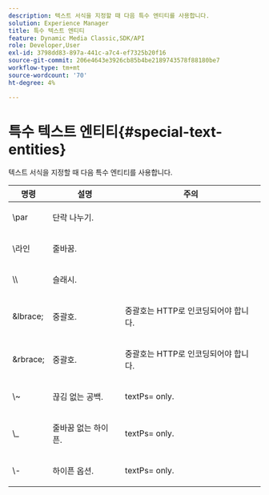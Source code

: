 ```yaml
---
description: 텍스트 서식을 지정할 때 다음 특수 엔티티를 사용합니다.
solution: Experience Manager
title: 특수 텍스트 엔티티
feature: Dynamic Media Classic,SDK/API
role: Developer,User
exl-id: 3798dd83-897a-441c-a7c4-ef7325b20f16
source-git-commit: 206e4643e3926cb85b4be2189743578f88180be7
workflow-type: tm+mt
source-wordcount: '70'
ht-degree: 4%

---
```


# 특수 텍스트 엔티티{#special-text-entities}

텍스트 서식을 지정할 때 다음 특수 엔티티를 사용합니다.

<table id="table_CFEB845C1B9A475CA52ECDFA9BB59A9D"> 
 <thead> 
  <tr> 
   <th class="entry"> 명령 </th> 
   <th class="entry"> 설명 </th> 
   <th class="entry"> 주의 </th> 
  </tr> 
 </thead>
 <tbody> 
  <tr> 
   <td> <span class="codeph"> \par</span> </td> 
   <td> <p>단락 나누기. </p> </td> 
   <td> <p> </p> </td> 
  </tr> 
  <tr> 
   <td> <span class="codeph"> \라인 </span> </td> 
   <td> <p>줄바꿈. </p> </td> 
   <td> <p> </p> </td> 
  </tr> 
  <tr> 
   <td> <span class="codeph"> \\ </span> </td> 
   <td> <p>슬래시. </p> </td> 
   <td> <p> </p> </td> 
  </tr> 
  <tr> 
   <td> <span class="codeph"> &amp;lbrace;  </span> </td> 
   <td> <p>중괄호. </p> </td> 
   <td> <p>중괄호는 HTTP로 인코딩되어야 합니다. </p> </td> 
  </tr> 
  <tr> 
   <td> <span class="codeph"> &amp;rbrace;  </span> </td> 
   <td> <p>중괄호. </p> </td> 
   <td> <p>중괄호는 HTTP로 인코딩되어야 합니다. </p> </td> 
  </tr> 
  <tr> 
   <td> <span class="codeph"> \~ </span> </td> 
   <td> <p>끊김 없는 공백. </p> </td> 
   <td> <p><span class="codeph"> textPs=</span> only. </p> </td> 
  </tr> 
  <tr> 
   <td> <span class="codeph"> \_</span> </td> 
   <td> <p>줄바꿈 없는 하이픈. </p> </td> 
   <td> <p><span class="codeph"> textPs=</span> only. </p> </td> 
  </tr> 
  <tr> 
   <td> <span class="codeph"> \- </span> </td> 
   <td> <p>하이픈 옵션. </p> </td> 
   <td> <p><span class="codeph"> textPs=</span> only. </p> </td> 
  </tr> 
 </tbody> 
</table>
